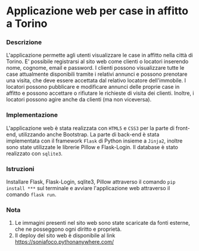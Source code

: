 # Applicazione web per case in affitto a Torino

### Descrizione 
L'applicazione permette agli utenti visualizzare le case in affitto nella città di Torino. E' possibile registrarsi al sito web come clienti o locatori inserendo nome, cognome, email e password. I clienti possono visualizzare tutte le case attualmente disponibili tramite i relativi annunci e possono prenotare una visita, che deve essere accettata dal relativo locatore dell'immobile.
I locatori possono pubblicare e modificare annunci delle proprie case in affitto e possono accettare o rifiutare le richieste di visita dei clienti. Inoltre, i locatori possono agire anche da clienti (ma non viceversa).
### Implementazione
L'applicazione web è stata realizzata con `HTML5` e `CSS3` per la parte di front-end, utilizzando anche Bootstrap. La parte di back-end è stata implementata con il framework `Flask` di Python insieme a `Jinja2`, inoltre sono state utilizzate le librerie Pillow e Flask-Login. Il database è stato realizzato con `sqlite3`.
### Istruzioni 
Installare Flask, Flask-Login, sqlite3, Pillow attraverso il comando `pip install ***` sul terminale e avviare l'applicazione web attraverso il comando `flask run`.
### Nota
1. Le immagini presenti nel sito web sono state scaricate da fonti esterne, che ne posseggono ogni diritto e proprietà.
2. Il deploy del sito web è disponibile al link https://soniafoco.pythonanywhere.com/


